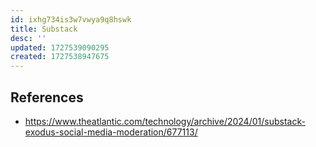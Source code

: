 ```yaml
---
id: ixhg734is3w7vwya9q8hswk
title: Substack
desc: ''
updated: 1727539090295
created: 1727538947675
---
```


## References

- https://www.theatlantic.com/technology/archive/2024/01/substack-exodus-social-media-moderation/677113/